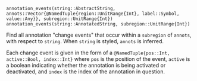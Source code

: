 ```
annotation_events(string::AbstractString, annots::Vector{@NamedTuple{region::UnitRange{Int}, label::Symbol, value::Any}}, subregion::UnitRange{Int})
annotation_events(string::AnnotatedString, subregion::UnitRange{Int})
```

Find all annotation "change events" that occur within a `subregion` of `annots`, with respect to `string`. When `string` is styled, `annots` is inferred.

Each change event is given in the form of a `@NamedTuple{pos::Int, active::Bool, index::Int}` where `pos` is the position of the event, `active` is a boolean indicating whether the annotation is being activated or deactivated, and `index` is the index of the annotation in question.
